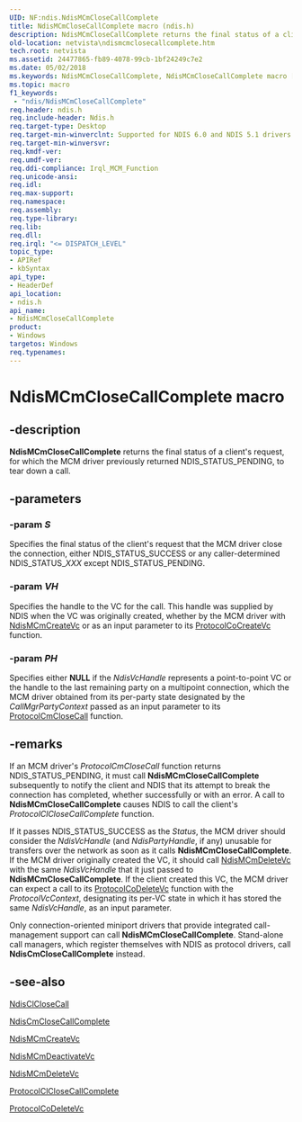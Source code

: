 ```yaml
---
UID: NF:ndis.NdisMCmCloseCallComplete
title: NdisMCmCloseCallComplete macro (ndis.h)
description: NdisMCmCloseCallComplete returns the final status of a client's request, for which the MCM driver previously returned NDIS_STATUS_PENDING, to tear down a call.
old-location: netvista\ndismcmclosecallcomplete.htm
tech.root: netvista
ms.assetid: 24477865-fb89-4078-99cb-1bf24249c7e2
ms.date: 05/02/2018
ms.keywords: NdisMCmCloseCallComplete, NdisMCmCloseCallComplete macro [Network Drivers Starting with Windows Vista], condis_mcm_ref_78d6cea5-8d8c-49d4-ad57-c41eb63d3a4b.xml, ndis/NdisMCmCloseCallComplete, netvista.ndismcmclosecallcomplete
ms.topic: macro
f1_keywords:
 - "ndis/NdisMCmCloseCallComplete"
req.header: ndis.h
req.include-header: Ndis.h
req.target-type: Desktop
req.target-min-winverclnt: Supported for NDIS 6.0 and NDIS 5.1 drivers (see    NdisMCmCloseCallComplete (NDIS   5.1)) in Windows Vista. Supported for NDIS 5.1 drivers (see    NdisMCmCloseCallComplete (NDIS   5.1)) in Windows XP.
req.target-min-winversvr: 
req.kmdf-ver: 
req.umdf-ver: 
req.ddi-compliance: Irql_MCM_Function
req.unicode-ansi: 
req.idl: 
req.max-support: 
req.namespace: 
req.assembly: 
req.type-library: 
req.lib: 
req.dll: 
req.irql: "<= DISPATCH_LEVEL"
topic_type:
- APIRef
- kbSyntax
api_type:
- HeaderDef
api_location:
- ndis.h
api_name:
- NdisMCmCloseCallComplete
product:
- Windows
targetos: Windows
req.typenames: 
---
```


# NdisMCmCloseCallComplete macro


## -description


<b>NdisMCmCloseCallComplete</b> returns the final status of a client's request, for which the MCM driver
  previously returned NDIS_STATUS_PENDING, to tear down a call.


## -parameters




### -param _S_

Specifies the final status of the client's request that the MCM driver close the connection,
     either NDIS_STATUS_SUCCESS or any caller-determined NDIS_STATUS_<i>XXX</i> except NDIS_STATUS_PENDING.

### -param _VH_

Specifies the handle to the VC for the call. This handle was supplied by NDIS when the VC was
     originally created, whether by the MCM driver with 
     <a href="https://docs.microsoft.com/windows-hardware/drivers/ddi/content/ndis/nf-ndis-ndismcmcreatevc">NdisMCmCreateVc</a> or as an input parameter
     to its 
     <a href="https://docs.microsoft.com/windows-hardware/drivers/ddi/content/ndis/nc-ndis-protocol_co_create_vc">ProtocolCoCreateVc</a> function.

### -param _PH_

Specifies either <b>NULL</b> if the 
     <i>NdisVcHandle</i> represents a point-to-point VC or the handle to the last remaining party on a
     multipoint connection, which the MCM driver obtained from its per-party state designated by the 
     <i>CallMgrPartyContext</i> passed as an input parameter to its 
     <a href="https://docs.microsoft.com/windows-hardware/drivers/ddi/content/ndis/nc-ndis-protocol_cm_close_call">
     ProtocolCmCloseCall</a> function.


## -remarks



If an MCM driver's 
    <i>ProtocolCmCloseCall</i> function returns NDIS_STATUS_PENDING, it must call 
    <b>NdisMCmCloseCallComplete</b> subsequently to notify the client and NDIS that its attempt to break the
    connection has completed, whether successfully or with an error. A call to 
    <b>NdisMCmCloseCallComplete</b> causes NDIS to call the client's 
    <i>ProtocolClCloseCallComplete</i> function.

If it passes NDIS_STATUS_SUCCESS as the 
    <i>Status</i>, the MCM driver should consider the 
    <i>NdisVcHandle</i> (and 
    <i>NdisPartyHandle</i>, if any) unusable for transfers over the network as soon as it calls 
    <b>NdisMCmCloseCallComplete</b>. If the MCM driver originally created the VC, it should call 
    <a href="https://docs.microsoft.com/windows-hardware/drivers/ddi/content/ndis/nf-ndis-ndismcmdeletevc">NdisMCmDeleteVc</a> with the same 
    <i>NdisVcHandle</i> that it just passed to 
    <b>NdisMCmCloseCallComplete</b>. If the client created this VC, the MCM driver can expect a call to its 
    <a href="https://docs.microsoft.com/windows-hardware/drivers/ddi/content/ndis/nc-ndis-protocol_co_delete_vc">ProtocolCoDeleteVc</a> function with the    
    <i>ProtocolVcContext</i>, designating its per-VC state in which it has stored the same 
    <i>NdisVcHandle</i>, as an input parameter.

Only connection-oriented miniport drivers that provide integrated call-management support can call 
    <b>NdisMCmCloseCallComplete</b>. Stand-alone call managers, which register themselves with NDIS as
    protocol drivers, call 
    <b>NdisCmCloseCallComplete</b> instead.




## -see-also




<a href="https://docs.microsoft.com/windows-hardware/drivers/ddi/content/ndis/nf-ndis-ndisclclosecall">NdisClCloseCall</a>



<a href="https://docs.microsoft.com/windows-hardware/drivers/ddi/content/ndis/nf-ndis-ndiscmclosecallcomplete">NdisCmCloseCallComplete</a>



<a href="https://docs.microsoft.com/windows-hardware/drivers/ddi/content/ndis/nf-ndis-ndismcmcreatevc">NdisMCmCreateVc</a>



<a href="https://docs.microsoft.com/windows-hardware/drivers/ddi/content/ndis/nf-ndis-ndismcmdeactivatevc">NdisMCmDeactivateVc</a>



<a href="https://docs.microsoft.com/windows-hardware/drivers/ddi/content/ndis/nf-ndis-ndismcmdeletevc">NdisMCmDeleteVc</a>



<a href="https://docs.microsoft.com/windows-hardware/drivers/ddi/content/ndis/nc-ndis-protocol_cl_close_call_complete">ProtocolClCloseCallComplete</a>



<a href="https://docs.microsoft.com/windows-hardware/drivers/ddi/content/ndis/nc-ndis-protocol_co_delete_vc">ProtocolCoDeleteVc</a>
 

 

